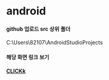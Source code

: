 # android

#### github 업로드 src 상위 폴더
C:\Users\82107\AndroidStudioProjects

#### 해당 화면 링크 보기
<a href="https://drive.google.com/file/d/153y0ArPvDs8zL5HbN6sUqAmlgN4GCujk/view?usp=sharing" target="_blank">**CLICKk**</a>

